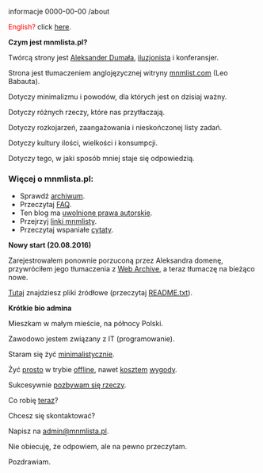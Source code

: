 informacje
0000-00-00
/about

<span style="color: red">English?</span> click [here](/original/).

**Czym jest mnmlista.pl?**

Twórcą strony jest [Aleksander
Dumała](http://facebook.com/aleksander.dumala),
[iluzjonista](http://magiabezgranic.pl/) i konferansjer.

Strona jest tłumaczeniem anglojęzycznej
witryny [mnmlist.com](http://mnmlist.com/) (Leo Babauta).

Dotyczy minimalizmu i powodów, dla których jest on dzisiaj ważny.

Dotyczy różnych rzeczy, które nas przytłaczają.

Dotyczy rozkojarzeń, zaangażowania i nieskończonej listy zadań.

Dotyczy kultury ilości, wielkości i konsumpcji.

Dotyczy tego, w jaki sposób mniej staje się odpowiedzią.

### Więcej o mnmlista.pl:

* Sprawdź [archiwum](/archiwum/).
* Przeczytaj [FAQ](/faq-minimalisty/).
* Ten blog ma [uwolnione prawa autorskie](/prawa/).
* Przejrzyj [linki mnmlisty](/linki/).
* Przeczytaj wspaniałe [cytaty](/cytaty/).

**Nowy start (20.08.2016)**

Zarejestrowałem ponownie porzuconą przez Aleksandra domenę, przywróciłem
jego tłumaczenia z [Web Archive](http://archive.org), a teraz tłumaczę na
bieżąco nowe.

[Tutaj](/assets/source-mnmlista.pl.zip) znajdziesz pliki źródłowe
(przeczytaj [README.txt](/assets/README.txt)).

**Krótkie bio admina**

Mieszkam w małym mieście, na północy Polski.

Zawodowo jestem związany z IT (programowanie).

Staram się żyć [minimalistycznie](/10-niezbednych-rzeczy).

Żyć [prosto](/dwa-kawalki) w trybie
[offline](/piekno-cyfrowych-wakacji), nawet [kosztem](/cena-wygody/)
[wygody](/nie-automatyzuj-rob-to-recznie).

Sukcesywnie [pozbywam się rzeczy](https://goo.gl/gYHNpH).

Co robię [teraz](/now/)?

Chcesz się skontaktować?

Napisz na <admin@mnmlista.pl>.

Nie obiecuję, że odpowiem, ale na pewno przeczytam.

Pozdrawiam.
